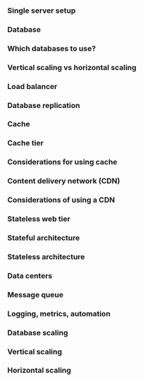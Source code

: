 ### Single server setup
### Database
### Which databases to use?
### Vertical scaling vs horizontal scaling
### Load balancer
### Database replication
### Cache
### Cache tier
### Considerations for using cache
### Content delivery network (CDN)
### Considerations of using a CDN
### Stateless web tier
### Stateful architecture
### Stateless architecture
### Data centers
### Message queue
### Logging, metrics, automation
### Database scaling
### Vertical scaling
### Horizontal scaling

